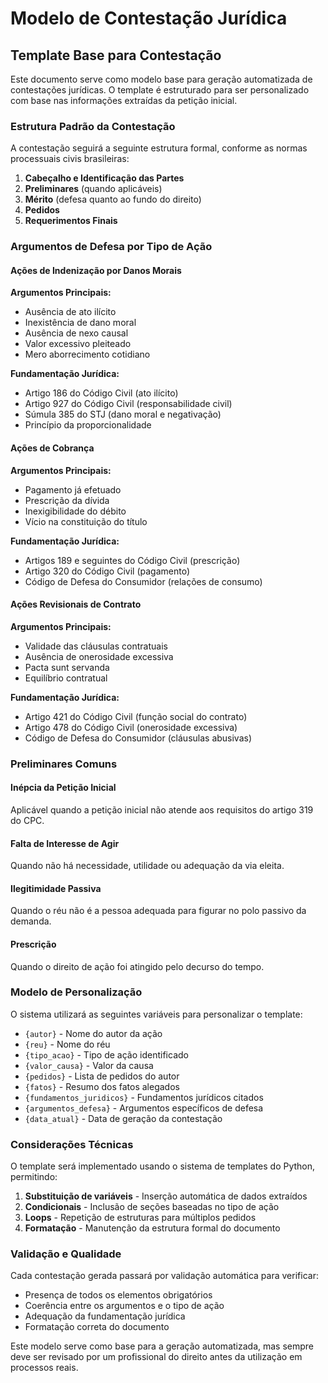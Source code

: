 # Modelo de Contestação Jurídica

## Template Base para Contestação

Este documento serve como modelo base para geração automatizada de contestações jurídicas. O template é estruturado para ser personalizado com base nas informações extraídas da petição inicial.

### Estrutura Padrão da Contestação

A contestação seguirá a seguinte estrutura formal, conforme as normas processuais civis brasileiras:

1. **Cabeçalho e Identificação das Partes**
2. **Preliminares** (quando aplicáveis)
3. **Mérito** (defesa quanto ao fundo do direito)
4. **Pedidos**
5. **Requerimentos Finais**

### Argumentos de Defesa por Tipo de Ação

#### Ações de Indenização por Danos Morais

**Argumentos Principais:**
- Ausência de ato ilícito
- Inexistência de dano moral
- Ausência de nexo causal
- Valor excessivo pleiteado
- Mero aborrecimento cotidiano

**Fundamentação Jurídica:**
- Artigo 186 do Código Civil (ato ilícito)
- Artigo 927 do Código Civil (responsabilidade civil)
- Súmula 385 do STJ (dano moral e negativação)
- Princípio da proporcionalidade

#### Ações de Cobrança

**Argumentos Principais:**
- Pagamento já efetuado
- Prescrição da dívida
- Inexigibilidade do débito
- Vício na constituição do título

**Fundamentação Jurídica:**
- Artigos 189 e seguintes do Código Civil (prescrição)
- Artigo 320 do Código Civil (pagamento)
- Código de Defesa do Consumidor (relações de consumo)

#### Ações Revisionais de Contrato

**Argumentos Principais:**
- Validade das cláusulas contratuais
- Ausência de onerosidade excessiva
- Pacta sunt servanda
- Equilíbrio contratual

**Fundamentação Jurídica:**
- Artigo 421 do Código Civil (função social do contrato)
- Artigo 478 do Código Civil (onerosidade excessiva)
- Código de Defesa do Consumidor (cláusulas abusivas)

### Preliminares Comuns

#### Inépcia da Petição Inicial
Aplicável quando a petição inicial não atende aos requisitos do artigo 319 do CPC.

#### Falta de Interesse de Agir
Quando não há necessidade, utilidade ou adequação da via eleita.

#### Ilegitimidade Passiva
Quando o réu não é a pessoa adequada para figurar no polo passivo da demanda.

#### Prescrição
Quando o direito de ação foi atingido pelo decurso do tempo.

### Modelo de Personalização

O sistema utilizará as seguintes variáveis para personalizar o template:

- `{autor}` - Nome do autor da ação
- `{reu}` - Nome do réu
- `{tipo_acao}` - Tipo de ação identificado
- `{valor_causa}` - Valor da causa
- `{pedidos}` - Lista de pedidos do autor
- `{fatos}` - Resumo dos fatos alegados
- `{fundamentos_juridicos}` - Fundamentos jurídicos citados
- `{argumentos_defesa}` - Argumentos específicos de defesa
- `{data_atual}` - Data de geração da contestação

### Considerações Técnicas

O template será implementado usando o sistema de templates do Python, permitindo:

1. **Substituição de variáveis** - Inserção automática de dados extraídos
2. **Condicionais** - Inclusão de seções baseadas no tipo de ação
3. **Loops** - Repetição de estruturas para múltiplos pedidos
4. **Formatação** - Manutenção da estrutura formal do documento

### Validação e Qualidade

Cada contestação gerada passará por validação automática para verificar:

- Presença de todos os elementos obrigatórios
- Coerência entre os argumentos e o tipo de ação
- Adequação da fundamentação jurídica
- Formatação correta do documento

Este modelo serve como base para a geração automatizada, mas sempre deve ser revisado por um profissional do direito antes da utilização em processos reais.

